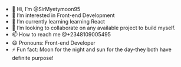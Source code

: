 - 👋 Hi, I’m @SirMyetymoon95
- 👀 I’m interested in Front-end Development
- 🌱 I’m currently learning learning React
- 💞️ I’m looking to collaborate on any available project to build myself.
- 📫 How to reach me @+2348109005495
- 😄 Pronouns: Front-end Developer
- ⚡ Fun fact: Moon for the night and sun for the day-they both have definite purpose!

<!---
SirMyetymoon95/SirMyetymoon95 is a ✨ special ✨ repository because its `README.md` (this file) appears on your GitHub profile.
You can click the Preview link to take a look at your changes.
--->
